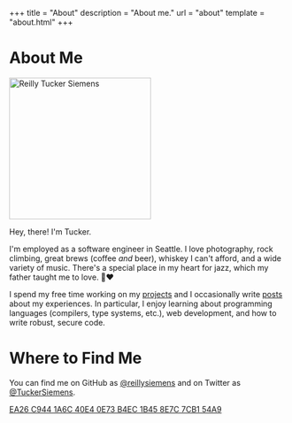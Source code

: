 +++
title = "About"
description = "About me."
url = "about"
template = "about.html"
+++
# About Me

<img src='/self.jpg' height='256' width='256' alt='Reilly Tucker Siemens'>

Hey, there! I'm Tucker.

I'm employed as a software engineer in Seattle. I love photography, rock
climbing, great brews (coffee _and_ beer), whiskey I can't afford, and a wide
variety of music. There's a special place in my heart for jazz, which my father
taught me to love. 🎷❤️

I spend my free time working on my [projects](/projects) and I occasionally
write [posts](/) about my experiences. In particular, I enjoy learning about
programming languages (compilers, type systems, etc.), web development, and how
to write robust, secure code.

# Where to Find Me

You can find me on GitHub as [@reillysiemens](https://github.com/reillysiemens)
and on Twitter as [@TuckerSiemens](https://twitter.com/TuckerSiemens).

[EA26 C944 1A6C 40E4 0E73  B4EC 1B45 8E7C 7CB1 54A9][PGP Key]

[PGP Key]: https://github.com/reillysiemens.gpg
